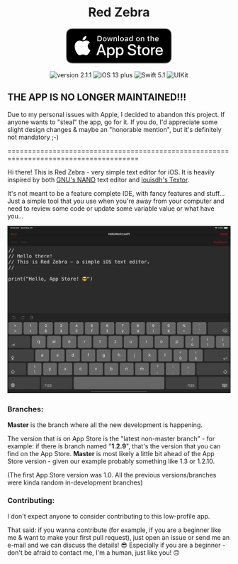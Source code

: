 <h1 align="center">Red Zebra</h1>

  <p align="center">
    <a href="https://itunes.apple.com/app/red-zebra/id1463017929?l=cs&ls=1&mt=8" target="_blank"><img src="https://github.com/JKKross/Red_Zebra/blob/master/_ASSETS_/Download_on_the_App_Store_Badge.svg" alt="Download on the App Store badge"/></a>
  </p>

  <p align="center">
    <img src="https://img.shields.io/badge/version-2.1.1-green.svg" alt="version 2.1.1"/>
    <img src="https://img.shields.io/badge/iOS-13%2B-blue.svg" alt="iOS 13 plus"/>
    <img src="https://img.shields.io/badge/swift-5.1-blue.svg" alt="Swift 5.1"/>
    <img src="https://img.shields.io/badge/UIKit-blue.svg" alt="UIKit"/>
  </p>

<h2>THE APP IS NO LONGER MAINTAINED!!!</h2>

Due to my personal issues with Apple, I decided to abandon this project. If anyone wants to "steal" the app, go for it. If you do, I'd appreciate some slight design changes & maybe an "honorable mention", but it's definitely not mandatory ;-)

======================================================================================

Hi there! This is Red Zebra - very simple text editor for iOS.
It is heavily inspired by both [GNU's NANO](https://www.nano-editor.org) text editor and [louisdh's Textor](https://github.com/louisdh/textor).

It's not meant to be a feature complete IDE, with fancy features and stuff...
Just a simple tool that you use when you're away from your computer and need to review some code or
update some variable value or what have you...


<img src="https://github.com/JKKross/Red_Zebra/blob/master/_ASSETS_/_screenshots/_github/Red_Zebra_iPad.png" alt="Picture of the app running on an iPad"/>

### Branches:

**Master** is the branch where all the new development is happening.

The version that is on App Store is the "latest non-master branch" - for example: if there is branch named "**1.2.9**", that's the version that you can find on the App Store.
**Master** is most likely a little bit ahead of the App Store version - given our example probably something like 1.3 or 1.2.10.

(The first App Store version was 1.0. All the previous versions/branches were kinda random in-development branches)

### Contributing:

I don't expect anyone to consider contributing to this low-profile app.

That said: if you wanna contribute (for example, if you are a beginner like me & want to make your first pull request), just open an issue or send me an e-mail and we can discuss the details! 😎
Especially if you are a beginner - don't be afraid to contact me, I'm a human, just like you! 🙃
